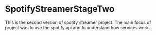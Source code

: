 # SpotifyStreamerStageTwo
This is the second version of spotify streamer project. The main focus of project was to use the spotify api and to understand 
how services work.
